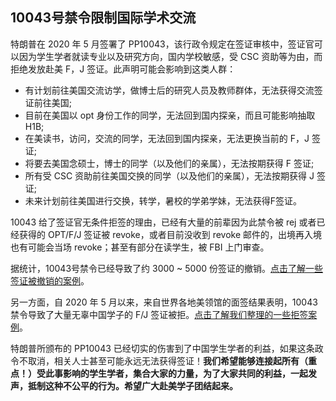 ## 10043号禁令限制国际学术交流

特朗普在 2020 年 5 月签署了 PP10043，该行政令规定在签证审核中，签证官可以因为学生学者就读专业以及研究方向，国内学校敏感，受 CSC 资助等为由，而拒绝发放赴美 F，J 签证。此声明可能会影响到这类人群：

- 有计划前往美国交流访学，做博士后的研究人员及教师群体，无法获得交流签证前往美国;
- 目前在美国以 opt 身份工作的同学，无法回到国内探亲，而且可能影响抽取 H1B;
- 在美读书，访问，交流的同学，无法回到国内探亲，无法更换当前的 F，J 签证;
- 将要去美国念硕士，博士的同学（以及他们的亲属），无法按期获得 F 签证;
- 所有受 CSC 资助前往美国交换的同学（以及他们的亲属），无法按期获得 J 签证;
- 未来计划前往美国进行交换，转学，暑校的学弟学妹，无法获得F签证。

10043 给了签证官无条件拒签的理由，已经有大量的前辈因为此禁令被 rej 或者已经获得的 OPT/F/J 签证被 revoke，或者目前没收到 revoke 邮件的，出境再入境也有可能会当场 revoke；甚至有部分在读学生，被 FBI 上门审查。

据统计，10043号禁令已经导致了约 3000 ~ 5000 份签证的撤销。[点击了解一些签证被撤销的案例](https://docs.qq.com/sheet/DZklBQ0ZlTnFRRXZX)。

另一方面，自 2020 年 5 月以来，来自世界各地美领馆的面签结果表明，10043 禁令导致了大量无辜中国学子的 F/J 签证被拒。[点击了解我们整理的一些拒签案例](https://docs.qq.com/sheet/DTkNldUFudkNyTXVW)。

特朗普所颁布的 PP10043 已经切实的伤害到了中国学生学者的利益，如果这条政令不取消，相关人士甚至可能永远无法获得签证！**我们希望能够连接起所有（重点！）受此事影响的学生学者，集合大家的力量，为了大家共同的利益，一起发声，抵制这种不公平的行为。希望广大赴美学子团结起来。**

